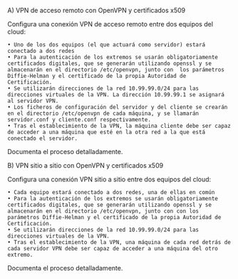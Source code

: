 A) VPN de acceso remoto con OpenVPN y certificados x509 

Configura una conexión VPN de acceso remoto entre dos equipos del cloud: 

    • Uno de los dos equipos (el que actuará como servidor) estará conectado a dos redes 
    • Para la autenticación de los extremos se usarán obligatoriamente certificados digitales, que se generarán utilizando openssl y se almacenarán en el directorio /etc/openvpn, junto con  los parámetros Diffie-Helman y el certificado de la propia Autoridad de Certificación. 
    • Se utilizarán direcciones de la red 10.99.99.0/24 para las direcciones virtuales de la VPN. La dirección 10.99.99.1 se asignará al servidor VPN. 
    • Los ficheros de configuración del servidor y del cliente se crearán en el directorio /etc/openvpn de cada máquina, y se llamarán servidor.conf y cliente.conf respectivamente. 
    • Tras el establecimiento de la VPN, la máquina cliente debe ser capaz de acceder a una máquina que esté en la otra red a la que está conectado el servidor. 
Documenta el proceso detalladamente.

B) VPN sitio a sitio con OpenVPN y certificados x509 

Configura una conexión VPN sitio a sitio entre dos equipos del cloud: 

    • Cada equipo estará conectado a dos redes, una de ellas en común 
    • Para la autenticación de los extremos se usarán obligatoriamente certificados digitales, que se generarán utilizando openssl y se almacenarán en el directorio /etc/openvpn, junto con con los parámetros Diffie-Helman y el certificado de la propia Autoridad de Certificación. 
    • Se utilizarán direcciones de la red 10.99.99.0/24 para las direcciones virtuales de la VPN. 
    • Tras el establecimiento de la VPN, una máquina de cada red detrás de cada servidor VPN debe ser capaz de acceder a una máquina del otro extremo. 
Documenta el proceso detalladamente.